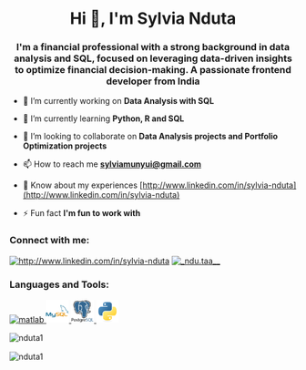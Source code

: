 <h1 align="center">Hi 👋, I'm Sylvia Nduta</h1>
<h3 align="center">I'm a financial professional with a strong background in data analysis and SQL, focused on leveraging data-driven insights to optimize financial decision-making. A passionate frontend developer from India</h3>

- 🔭 I’m currently working on **Data Analysis with SQL**

- 🌱 I’m currently learning **Python, R and SQL**

- 👯 I’m looking to collaborate on **Data Analysis projects and Portfolio Optimization projects**

- 📫 How to reach me **sylviamunyui@gmail.com**

- 📄 Know about my experiences [http://www.linkedin.com/in/sylvia-nduta](http://www.linkedin.com/in/sylvia-nduta)

- ⚡ Fun fact **I'm fun to work with**

<h3 align="left">Connect with me:</h3>
<p align="left">
<a href="https://linkedin.com/in/http://www.linkedin.com/in/sylvia-nduta" target="blank"><img align="center" src="https://raw.githubusercontent.com/rahuldkjain/github-profile-readme-generator/master/src/images/icons/Social/linked-in-alt.svg" alt="http://www.linkedin.com/in/sylvia-nduta" height="30" width="40" /></a>
<a href="https://instagram.com/_ndu.taa__" target="blank"><img align="center" src="https://raw.githubusercontent.com/rahuldkjain/github-profile-readme-generator/master/src/images/icons/Social/instagram.svg" alt="_ndu.taa__" height="30" width="40" /></a>
</p>

<h3 align="left">Languages and Tools:</h3>
<p align="left"> <a href="https://www.mathworks.com/" target="_blank" rel="noreferrer"> <img src="https://upload.wikimedia.org/wikipedia/commons/2/21/Matlab_Logo.png" alt="matlab" width="40" height="40"/> </a> <a href="https://www.mysql.com/" target="_blank" rel="noreferrer"> <img src="https://raw.githubusercontent.com/devicons/devicon/master/icons/mysql/mysql-original-wordmark.svg" alt="mysql" width="40" height="40"/> </a> <a href="https://www.postgresql.org" target="_blank" rel="noreferrer"> <img src="https://raw.githubusercontent.com/devicons/devicon/master/icons/postgresql/postgresql-original-wordmark.svg" alt="postgresql" width="40" height="40"/> </a> <a href="https://www.python.org" target="_blank" rel="noreferrer"> <img src="https://raw.githubusercontent.com/devicons/devicon/master/icons/python/python-original.svg" alt="python" width="40" height="40"/> </a> </p>

<p><img align="center" src="https://github-readme-stats.vercel.app/api/top-langs?username=nduta1&show_icons=true&locale=en&layout=compact" alt="nduta1" /></p>

<p><img align="center" src="https://github-readme-streak-stats.herokuapp.com/?user=nduta1&" alt="nduta1" /></p>
